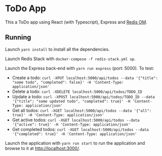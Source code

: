 # ToDo App

This a ToDo app using React (with Typescript), Express and [Redis OM](https://github.com/redis/redis-om-node).

## Running

Launch `yarn install` to install all the dependencies.

Launch Redis Stack with `docker-compose -f redis-stack.yml up`.

Launch the Express back-end with `yarn run express` (port: 5000). To test:
- Create a todo: `curl -XPUT localhost:5000/api/todos --data '{"title": "some todo", "completed": false}' -H 'Content-Type: application/json'`
- Delete a todo: `curl -XDELETE localhost:5000/api/todos/TODO_ID`
- Update a todo: `curl -XPOST localhost:5000/api/todos/TODO_ID --data '{"title": "some updated todo", "completed": true}' -H 'Content-Type: application/json'`
- Get all todos: `curl -XGET localhost:5000/api/todos --data '{"all": true}' -H 'Content-Type: application/json'`
- Get active todos: `curl -XGET localhost:5000/api/todos --data '{"active": true}' -H 'Content-Type: application/json'`
- Get completed todos: `curl -XGET localhost:5000/api/todos --data '{"completed": true}' -H 'Content-Type: application/json'`

Launch the application with `yarn run start` to run the application and browse to it at [http://localhost:3000/](http://localhost:3000/).
